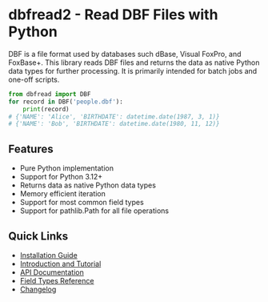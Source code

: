 # dbfread2 - Read DBF Files with Python

DBF is a file format used by databases such dBase, Visual FoxPro, and FoxBase+. This library reads DBF files and returns the data as native Python data types for further processing. It is primarily intended for batch jobs and one-off scripts.

```python
from dbfread import DBF
for record in DBF('people.dbf'):
    print(record)
# {'NAME': 'Alice', 'BIRTHDATE': datetime.date(1987, 3, 1)}
# {'NAME': 'Bob', 'BIRTHDATE': datetime.date(1980, 11, 12)}
```

## Features

- Pure Python implementation
- Support for Python 3.12+
- Returns data as native Python data types
- Memory efficient iteration
- Support for most common field types
- Support for pathlib.Path for all file operations

## Quick Links

- [Installation Guide](installing.md)
- [Introduction and Tutorial](introduction.md)
- [API Documentation](dbf_objects.md)
- [Field Types Reference](field_types.md)
- [Changelog](changes.md)
